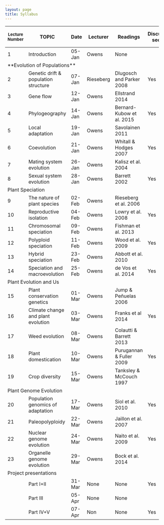 ```yaml
---
layout: page
title: Syllabus
---
```



<table>
<thead><tr class="tableizer-firstrow"><th><sub>Lecture Number</sub></th><th>TOPIC</th><th>Date</th><th>Lecturer</th><th>Readings</th><th>Discussion section</th><th>Quiz</th><th>Research project due</th></tr></thead><tbody>
 <tr><td>1</td><td>Introduction</td><td>05-Jan</td><td>Owens</td><td>None</td><td>&nbsp;</td><td>&nbsp;</td><td>&nbsp;</td></tr>
 <tr><td colspan="8"> **Evolution of Populations** </td></tr>
 <tr><td>2</td><td>Genetic drift & population structure</td><td>07-Jan</td><td>Rieseberg</td><td>Dlugosch and Parker 2008</td><td>Yes</td><td>&nbsp;</td><td>&nbsp;</td></tr>
 <tr><td>3</td><td>Gene flow </td><td>12-Jan</td><td>Owens</td><td>Ellstrand 2014</td><td>&nbsp;</td><td>&nbsp;</td><td>&nbsp;</td></tr>
 <tr><td>4</td><td>Phylogeography</td><td>14-Jan</td><td>Owens</td><td>Bernard-Kubow et al. 2015</td><td>Yes</td><td>&nbsp;</td><td>&nbsp;</td></tr>
 <tr><td>5</td><td>Local adaptation </td><td>19-Jan</td><td>Owens</td><td>Savolainen 2011</td><td>&nbsp;</td><td>Yes</td><td>&nbsp;</td></tr>
 <tr><td>6</td><td>Coevolution </td><td>21-Jan</td><td>Owens</td><td>Whitall & Hodges 2007</td><td>Yes</td><td>&nbsp;</td><td>&nbsp;</td></tr>
 <tr><td>7</td><td>Mating system evolution </td><td>26-Jan</td><td>Owens</td><td>Kalisz et al. 2004</td><td>&nbsp;</td><td>&nbsp;</td><td>&nbsp;</td></tr>
 <tr><td>8</td><td>Sexual system evolution </td><td>28-Jan</td><td>Owens</td><td>Barrett 2002</td><td>Yes</td><td>&nbsp;</td><td>&nbsp;</td></tr>
 <tr><td colspan="8">Plant Speciation</td></tr>
 <tr><td>9</td><td>The nature of plant species </td><td>02-Feb</td><td>Owens</td><td>Rieseberg et al. 2006 </td><td>&nbsp;</td><td>Yes</td><td>&nbsp;</td></tr>
 <tr><td>10</td><td>Reproductive isolation </td><td>04-Feb</td><td>Owens</td><td>Lowry et al. 2008</td><td>Yes</td><td>&nbsp;</td><td>&nbsp;</td></tr>
 <tr><td>11</td><td>Chromosomal speciation </td><td>09-Feb</td><td>Owens</td><td>Fishman et al. 2013</td><td>&nbsp;</td><td>&nbsp;</td><td>&nbsp;</td></tr>
 <tr><td>12</td><td>Polyploid speciation </td><td>11-Feb</td><td>Owens</td><td>Wood et al. 2009</td><td>Yes</td><td>&nbsp;</td><td>&nbsp;</td></tr>
 <tr><td>13</td><td>Hybrid speciation</td><td>23-Feb</td><td>Owens</td><td>Abbott et al. 2010</td><td>&nbsp;</td><td>Yes</td><td>&nbsp;</td></tr>
 <tr><td>14</td><td>Speciation and macroevolution </td><td>25-Feb</td><td>Owens</td><td>de Vos et al. 2014</td><td>Yes</td><td>&nbsp;</td><td>Yes</td></tr>
 <tr><td colspan="8">Plant Evolution and Us </td></tr>
 <tr><td>15</td><td>Plant conservation genetics </td><td>01-Mar</td><td>Owens</td><td>Jump & Peñuelas 2006 </td><td>&nbsp;</td><td>&nbsp;</td><td>&nbsp;</td></tr>
 <tr><td>16</td><td>Climate change and plant evolution </td><td>03-Mar</td><td>Owens</td><td>Franks et al 2014 </td><td>Yes</td><td>&nbsp;</td><td>&nbsp;</td></tr>
 <tr><td>17</td><td>Weed evolution </td><td>08-Mar</td><td>Owens</td><td>Colautti & Barrett 2013</td><td>&nbsp;</td><td>Yes</td><td>&nbsp;</td></tr>
 <tr><td>18</td><td>Plant domestication</td><td>10-Mar</td><td>Owens</td><td>Purugannan & Fuller 2009</td><td>Yes</td><td>&nbsp;</td><td>&nbsp;</td></tr>
 <tr><td>19</td><td>Crop diversity </td><td>15-Mar</td><td>Owens</td><td>Tanksley & McCouch 1997</td><td>&nbsp;</td><td>&nbsp;</td><td>&nbsp;</td></tr>
 <tr><td colspan="8">Plant Genome Evolution</td></tr>
 <tr><td>20</td><td>Population genomics of adaptation </td><td>17-Mar</td><td>Owens</td><td>Siol et al. 2010</td><td>Yes</td><td>&nbsp;</td><td>&nbsp;</td></tr>
 <tr><td>21</td><td>Paleopolyploidy </td><td>22-Mar</td><td>Owens</td><td>Jaillon et al. 2007</td><td>&nbsp;</td><td>Yes</td><td>&nbsp;</td></tr>
 <tr><td>22</td><td>Nuclear genome evolution </td><td>24-Mar</td><td>Owens</td><td>Naito et al. 2009</td><td>Yes</td><td>&nbsp;</td><td>&nbsp;</td></tr>
 <tr><td>23</td><td>Organelle genome evolution </td><td>29-Mar</td><td>Owens</td><td>Bock et al. 2014</td><td>&nbsp;</td><td>&nbsp;</td><td>&nbsp;</td></tr>
 <tr><td colspan="8">Project presentations</td></tr>
 <tr><td>&nbsp;</td><td>Part I+II</td><td>31-Mar</td><td>None</td><td>None</td><td>Yes</td><td>Yes</td><td>&nbsp;</td></tr>
 <tr><td>&nbsp;</td><td>Part III</td><td>05-Apr</td><td>None</td><td>None</td><td>&nbsp;</td><td>&nbsp;</td><td>&nbsp;</td></tr>
 <tr><td>&nbsp;</td><td>Part IV+V</td><td>07-Apr</td><td>Non</td><td>None</td><td>Yes</td><td>&nbsp;</td><td>Yes</td></tr>
</tbody></table>
